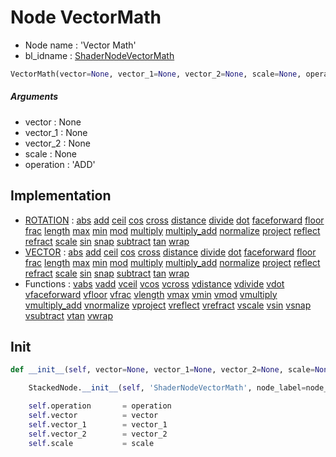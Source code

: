 # Node VectorMath

- Node name : 'Vector Math'
- bl_idname : [ShaderNodeVectorMath](https://docs.blender.org/api/current/bpy.types.ShaderNodeVectorMath.html)


``` python
VectorMath(vector=None, vector_1=None, vector_2=None, scale=None, operation='ADD', node_label=None, node_color=None)
```
##### Arguments

- vector : None
- vector_1 : None
- vector_2 : None
- scale : None
- operation : 'ADD'

## Implementation

- [ROTATION](/docs/Shader/ROTATION.md) : [abs](/docs/Shader/ROTATION.md#abs) [add](/docs/Shader/ROTATION.md#add) [ceil](/docs/Shader/ROTATION.md#ceil) [cos](/docs/Shader/ROTATION.md#cos) [cross](/docs/Shader/ROTATION.md#cross) [distance](/docs/Shader/ROTATION.md#distance) [divide](/docs/Shader/ROTATION.md#divide) [dot](/docs/Shader/ROTATION.md#dot) [faceforward](/docs/Shader/ROTATION.md#faceforward) [floor](/docs/Shader/ROTATION.md#floor) [frac](/docs/Shader/ROTATION.md#frac) [length](/docs/Shader/ROTATION.md#length) [max](/docs/Shader/ROTATION.md#max) [min](/docs/Shader/ROTATION.md#min) [mod](/docs/Shader/ROTATION.md#mod) [multiply](/docs/Shader/ROTATION.md#multiply) [multiply_add](/docs/Shader/ROTATION.md#multiply_add) [normalize](/docs/Shader/ROTATION.md#normalize) [project](/docs/Shader/ROTATION.md#project) [reflect](/docs/Shader/ROTATION.md#reflect) [refract](/docs/Shader/ROTATION.md#refract) [scale](/docs/Shader/ROTATION.md#scale) [sin](/docs/Shader/ROTATION.md#sin) [snap](/docs/Shader/ROTATION.md#snap) [subtract](/docs/Shader/ROTATION.md#subtract) [tan](/docs/Shader/ROTATION.md#tan) [wrap](/docs/Shader/ROTATION.md#wrap)
- [VECTOR](/docs/Shader/VECTOR.md) : [abs](/docs/Shader/VECTOR.md#abs) [add](/docs/Shader/VECTOR.md#add) [ceil](/docs/Shader/VECTOR.md#ceil) [cos](/docs/Shader/VECTOR.md#cos) [cross](/docs/Shader/VECTOR.md#cross) [distance](/docs/Shader/VECTOR.md#distance) [divide](/docs/Shader/VECTOR.md#divide) [dot](/docs/Shader/VECTOR.md#dot) [faceforward](/docs/Shader/VECTOR.md#faceforward) [floor](/docs/Shader/VECTOR.md#floor) [frac](/docs/Shader/VECTOR.md#frac) [length](/docs/Shader/VECTOR.md#length) [max](/docs/Shader/VECTOR.md#max) [min](/docs/Shader/VECTOR.md#min) [mod](/docs/Shader/VECTOR.md#mod) [multiply](/docs/Shader/VECTOR.md#multiply) [multiply_add](/docs/Shader/VECTOR.md#multiply_add) [normalize](/docs/Shader/VECTOR.md#normalize) [project](/docs/Shader/VECTOR.md#project) [reflect](/docs/Shader/VECTOR.md#reflect) [refract](/docs/Shader/VECTOR.md#refract) [scale](/docs/Shader/VECTOR.md#scale) [sin](/docs/Shader/VECTOR.md#sin) [snap](/docs/Shader/VECTOR.md#snap) [subtract](/docs/Shader/VECTOR.md#subtract) [tan](/docs/Shader/VECTOR.md#tan) [wrap](/docs/Shader/VECTOR.md#wrap)
- Functions : [vabs](/docs/Shader/ShaderTree.md#vabs) [vadd](/docs/Shader/ShaderTree.md#vadd) [vceil](/docs/Shader/ShaderTree.md#vceil) [vcos](/docs/Shader/ShaderTree.md#vcos) [vcross](/docs/Shader/ShaderTree.md#vcross) [vdistance](/docs/Shader/ShaderTree.md#vdistance) [vdivide](/docs/Shader/ShaderTree.md#vdivide) [vdot](/docs/Shader/ShaderTree.md#vdot) [vfaceforward](/docs/Shader/ShaderTree.md#vfaceforward) [vfloor](/docs/Shader/ShaderTree.md#vfloor) [vfrac](/docs/Shader/ShaderTree.md#vfrac) [vlength](/docs/Shader/ShaderTree.md#vlength) [vmax](/docs/Shader/ShaderTree.md#vmax) [vmin](/docs/Shader/ShaderTree.md#vmin) [vmod](/docs/Shader/ShaderTree.md#vmod) [vmultiply](/docs/Shader/ShaderTree.md#vmultiply) [vmultiply_add](/docs/Shader/ShaderTree.md#vmultiply_add) [vnormalize](/docs/Shader/ShaderTree.md#vnormalize) [vproject](/docs/Shader/ShaderTree.md#vproject) [vreflect](/docs/Shader/ShaderTree.md#vreflect) [vrefract](/docs/Shader/ShaderTree.md#vrefract) [vscale](/docs/Shader/ShaderTree.md#vscale) [vsin](/docs/Shader/ShaderTree.md#vsin) [vsnap](/docs/Shader/ShaderTree.md#vsnap) [vsubtract](/docs/Shader/ShaderTree.md#vsubtract) [vtan](/docs/Shader/ShaderTree.md#vtan) [vwrap](/docs/Shader/ShaderTree.md#vwrap)

## Init

``` python
def __init__(self, vector=None, vector_1=None, vector_2=None, scale=None, operation='ADD', node_label=None, node_color=None):

    StackedNode.__init__(self, 'ShaderNodeVectorMath', node_label=node_label, node_color=node_color)

    self.operation       = operation
    self.vector          = vector
    self.vector_1        = vector_1
    self.vector_2        = vector_2
    self.scale           = scale
```

